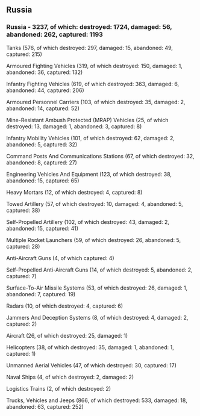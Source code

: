 
 
 ## Russia
 
 ### Russia - 3237, of which: destroyed: 1724, damaged: 56, abandoned: 262, captured: 1193

 

 

 Tanks (576, of which destroyed: 297, damaged: 15, abandoned: 49, captured: 215)

 Armoured Fighting Vehicles (319, of which destroyed: 150, damaged: 1, abandoned: 36, captured: 132)

 Infantry Fighting Vehicles (619, of which destroyed: 363, damaged: 6, abandoned: 44, captured: 206)

 Armoured Personnel Carriers (103, of which destroyed: 35, damaged: 2, abandoned: 14, captured: 52)

 Mine-Resistant Ambush Protected (MRAP) Vehicles (25, of which destroyed: 13, damaged: 1, abandoned: 3, captured: 8)

 Infantry Mobility Vehicles (101, of which destroyed: 62, damaged: 2, abandoned: 5, captured: 32)

 Command Posts And Communications Stations (67, of which destroyed: 32, abandoned: 8, captured: 27)

 Engineering Vehicles And Equipment (123, of which destroyed: 38, abandoned: 15, captured: 65)

 Heavy Mortars (12, of which destroyed: 4, captured: 8)

 Towed Artillery (57, of which destroyed: 10, damaged: 4, abandoned: 5, captured: 38)

 Self-Propelled Artillery (102, of which destroyed: 43, damaged: 2, abandoned: 15, captured: 41)

 Multiple Rocket Launchers (59, of which destroyed: 26, abandoned: 5, captured: 28)

 Anti-Aircraft Guns (4, of which captured: 4)

 Self-Propelled Anti-Aircraft Guns (14, of which destroyed: 5, abandoned: 2, captured: 7)

 Surface-To-Air Missile Systems (53, of which destroyed: 26, damaged: 1, abandoned: 7, captured: 19)

 Radars (10, of which destroyed: 4, captured: 6)

 Jammers And Deception Systems (8, of which destroyed: 4, damaged: 2, captured: 2)

 Aircraft (26, of which destroyed: 25, damaged: 1)

 Helicopters (38, of which destroyed: 35, damaged: 1, abandoned: 1, captured: 1)

 Unmanned Aerial Vehicles (47, of which destroyed: 30, captured: 17)

 Naval Ships (4, of which destroyed: 2, damaged: 2)

 Logistics Trains (2, of which destroyed: 2)

 Trucks, Vehicles and Jeeps (866, of which destroyed: 533, damaged: 18, abandoned: 63, captured: 252)

